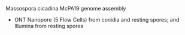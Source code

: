 Massospora cicadina McPA19 genome assembly

* ONT Nanopore (5 Flow Cells) from conidia and resting spores; and Illumina from resting spores
